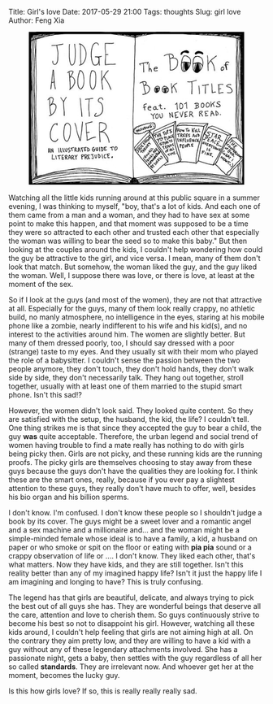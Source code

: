 Title: Girl's love
Date: 2017-05-29 21:00
Tags: thoughts
Slug: girl love
Author: Feng Xia

<figure class="col s4">
  <img src="/images/funny/bookcover.jpg"/>
</figure>

Watching all the little kids running around at this public square in
a summer evening, I was thinking to myself, "boy, that's a lot of kids. And
each one of them came from a man and a woman, and they had to have sex
at some point to make this happen, and that moment was supposed to be
a time they were so attracted to each other and trusted each other
that especially the woman was willing to bear the seed so to make this
baby." But then looking at the couples around the kids, I couldn't
help wondering how could the guy be attractive to the girl, and vice
versa. I mean, many of them don't look that match. But somehow, the
woman liked the guy, and the guy liked the woman. Well, I suppose
there was love, or there is love, at least at the moment of the
sex.

So if I look at the guys (and most of the women), they are not that
attractive at all. Especially for the guys, many of them look really
crappy, no athletic build, no manly atmosphere, no intelligence in the
eyes, staring at his mobile phone like a zombie, nearly indifferent to
his wife and his kid(s), and no interest to the activities around
him. The women are slightly better. But many of them dressed poorly,
too, I should say dressed with a poor (strange) taste to my eyes. And
they usually sit with their mom who played the role of a
babysitter. I couldn't sense the passion between the two people
anymore, they don't touch, they don't hold hands, they don't walk side
by side, they don't necessarily talk. They hang out together, stroll
together, usually with at least one of them married to the stupid
smart phone. Isn't this sad!?

However, the women didn't look said. They looked quite content. So
they are satisfied with the setup, the husband, the kid, the life? I
couldn't tell. One thing strikes me is that since they accepted the
guy to bear a child, the guy **was** quite acceptable. Therefore, the
urban legend and social trend of women having trouble to find a mate
really has nothing to do with girls being picky then. Girls are not
picky, and these running kids are the running proofs. The picky girls
are themselves choosing to stay away from these guys because the guys
don't have the qualities they are looking for. I think these are the
smart ones, really, because if you ever pay a slightest attention to
these guys, they really don't have much to offer, well, besides his
bio organ and his billion sperms.

I don't know. I'm confused. I don't know these people so I shouldn't
judge a book by its cover. The guys might be a sweet lover and a
romantic angel and a sex machine and a millionaire and... and the
woman might be a simple-minded female whose ideal is to have a family,
a kid, a husband on paper or who smoke or spit on the floor or eating
with **pia pia** sound or a crappy observation of life or .... I don't
know. They liked each other, that's what matters. Now they have kids,
and they are still together. Isn't this reality better than any of my
imagined happy life? Isn't it just the happy life I am imagining and
longing to have? This is truly confusing.

The legend has that girls are beautiful, delicate, and always trying
to pick the best out of all guys she has. They are wonderful beings
that deserve all the care, attention and love to cherish them. So guys
continuously strive to become his best so not to disappoint his
girl. However, watching all these kids around, I couldn't help feeling
that girls are not aiming high at all. On the contrary they aim pretty
low, and they are willing to have a kid with a guy without any of
these legendary attachments involved. She has a passionate night, gets
a baby, then settles with the guy regardless of all her so called
__standards__. They are irrelevant now. And whoever get her at the
moment, becomes the lucky guy.

Is this how girls love? If so, this is really really really sad.
